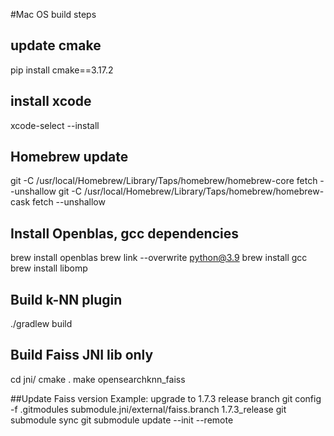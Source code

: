 
#Mac OS build steps 

## update cmake 
pip install cmake==3.17.2

## install xcode 
xcode-select --install

## Homebrew update
git -C /usr/local/Homebrew/Library/Taps/homebrew/homebrew-core fetch --unshallow
git -C /usr/local/Homebrew/Library/Taps/homebrew/homebrew-cask fetch --unshallow

## Install Openblas, gcc dependencies
brew install openblas
brew link --overwrite python@3.9
brew install gcc
brew install libomp

## Build k-NN plugin
./gradlew build 

## Build Faiss JNI lib only 
cd jni/
cmake .
make opensearchknn_faiss

##Update Faiss version 
Example: upgrade to 1.7.3 release branch
git config -f .gitmodules submodule.jni/external/faiss.branch 1.7.3_release
git submodule sync
git submodule update --init --remote
